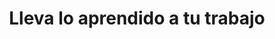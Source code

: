 ---
id: 4
title: "Lleva lo aprendido a tu trabajo"
description: "Aplica lo aprendido en tu contexto laboral, aprende y experimenta haciendo."
image: "/assets/images/route/4-trabajo.png"
---